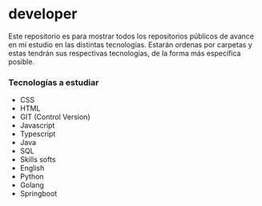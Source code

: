 # developer
Este repositorio es para mostrar todos los repositorios públicos de avance en mi estudio en las distintas tecnologías. Estarán ordenas por carpetas y estas tendrán sus respectivas tecnologías, de la forma más específica posible.


### Tecnologías a estudiar

* CSS
* HTML
* GIT (Control Version)
* Javascript
* Typescript
* Java
* SQL
* Skills softs
* English
* Python
* Golang
* Springboot
